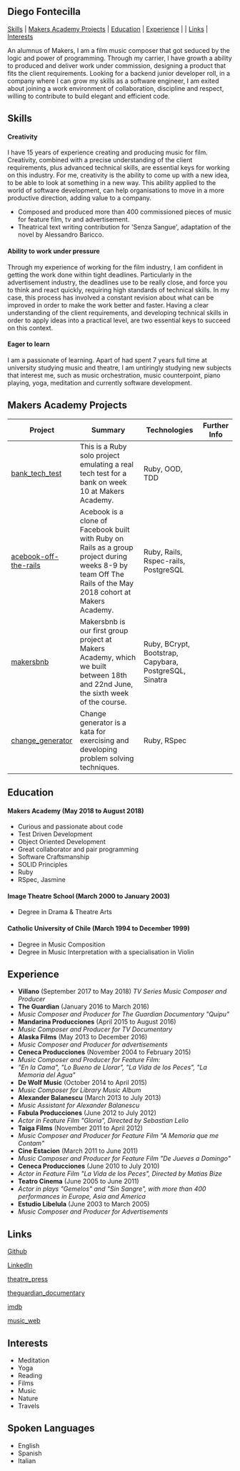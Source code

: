 ## Diego Fontecilla
[Skills](#skills) | [Makers Academy Projects](#makers_projects) | [Education](#education) | [Experience](#experience) | | [Links](#links) | [Interests](#interests)
<!--
A sentence about who and what you are. Then a sentence about what you've achieved. And then a sentence about what you're looking for: what you would ideally be doing, with whom and in what environment. -->
An alumnus of Makers, I am a film music composer that got seduced by the logic and power of programming.
Through my carrier, I have growth a ability to produced and deliver work under commission,
designing a product that fits the client requirements. Looking for a backend junior developer roll,
in a company where I can grow my skills as a software engineer, I am exited about joining a work environment
of collaboration, discipline and respect, willing to contribute to build elegant and efficient code.

## Skills
<!-- #Descriptive paragraph of how capable you are at this skill and, if relevant, how it has developed.
- Experience
- Achievements
- Evidence -->
#### Creativity
I have 15 years of experience creating and producing music for film. Creativity, combined with a precise
understanding of the client requirements, plus advanced technical skills, are essential keys for working on
this industry. For me, creativity is the ability to come up with a new idea, to be able to look at something
in a new way. This ability applied to the world of software development, can help organisations to move in
a more productive direction, adding value to a company.

 - Composed and produced more than 400 commissioned pieces of music for feature film, tv and advertisement.
 - Theatrical text writing contribution for 'Senza Sangue', adaptation of the novel by Alessandro Baricco.   

#### Ability to work under pressure
Through my experience of working for the film industry, I am confident in getting the work done within tight
deadlines. Particularly in the advertisement industry, the deadlines use to be really close, and force you to think and react quickly, requiring high standards of technical skills. In my case, this process has
involved a constant revision about what can be improved in order to make the work better and faster.
Having a clear understanding of the client requirements, and developing technical skills in order to apply
ideas into a practical level, are two essential keys to succeed on this context.

#### Eager to learn
I am a passionate of learning. Apart of had spent 7 years full time at university studying music and theatre,
I am untiringly studying new subjects that interest me, such as music orchestration, music counterpoint,
piano playing, yoga, meditation and currently software development.

## <a name="makers_projects">Makers Academy Projects</a>
| Project | Summary | Technologies | Further Info |
|----------|----------|----------|----------|
| [bank_tech_test](https://github.com/diegofontecilla/bank_tech_test) | This is a Ruby solo project emulating a real tech test for a bank on week 10 at Makers Academy. | Ruby, OOD, TDD |
| [acebook-off-the-rails](https://github.com/diegofontecilla/acebook-off-the-rails) | Acebook is a clone of Facebook built with Ruby on Rails as a group project during weeks 8-9 by team Off The Rails of the May 2018 cohort at Makers Academy. | Ruby, Rails, Rspec-rails, PostgreSQL |
| [makersbnb](https://github.com/diegofontecilla/makersbnb) | Makersbnb is our first group project at Makers Academy, which we built between 18th and 22nd June, the sixth week of the course. | Ruby, BCrypt, Bootstrap, Capybara, PostgreSQL, Sinatra |
| [change_generator](https://github.com/diegofontecilla/change_generator) | Change generator is a kata for exercising and developing problem solving techniques. | Ruby, RSpec |

## Education

#### Makers Academy (May 2018 to August 2018)

- Curious and passionate about code
- Test Driven Development
- Object Oriented Development
- Great collaborator and pair programming
- Software Craftsmanship
- SOLID Principles
- Ruby
- RSpec, Jasmine
<!-- #### Your University / College (start_date to end_date)
- Subject, any specialisms
- Grade
- Other cool stuff -->
#### Image Theatre School (March 2000 to January 2003)
- Degree in Drama & Theatre Arts
#### Catholic University of Chile (March 1994 to December 1999)
- Degree in Music Composition
- Degree in Music Interpretation with a specialisation in Violin
<!--
#### Any other qualifications -->
## Experience
- **Villano** (September 2017 to May 2018)
  *TV Series Music Composer and Producer*
- **The Guardian** (January 2016 to March 2016)    
- *Music Composer and Producer for The Guardian Documentary "Quipu"*
- **Mandarina Producciones** (April 2015 to August 2016)    
- *Music Composer and Producer for TV Documentary*
- **Alaska Films** (May 2013 to December 2016)    
- *Music Composer and Producer for advertisements*
- **Ceneca Producciones** (November 2004 to February 2015)    
- *Music Composer and Producer for Feature Film:*
- *"En la Cama", "Lo Bueno de Llorar", "La Vida de los Peces", "La Memoria del Agua"*
- **De Wolf Music** (October 2014 to April 2015)
- *Music Composer for Library Music Album*
- **Alexander Balanescu** (March 2013 to July 2013)
- *Music Assistant for Alexander Balanescu*
- **Fabula Producciones** (June 2012 to July 2012)
- *Actor in Feature Film "Gloria", Directed by Sebastian Lelio*
- **Taiga Films** (November 2011 to April 2012)    
- *Music Composer and Producer for Feature Film "A Memoria que me Contam"*
- **Cine Estacion** (March 2011 to June 2011)
- *Music Composer and Producer for Feature Film "De Jueves a Domingo"*
- **Ceneca Producciones** (June 2010 to July 2010)
- *Actor in Feature Film "La Vida de los Peces", Directed by Matias Bize*
- **Teatro Cinema** (June 2005 to June 2011)   
- *Actor in plays "Gemelos" and "Sin Sangre", with more than 400 performances
in Europe, Asia and America*
- **Estudio Libelula** (June 2003 to March 2005)
- *Music Composer and Producer for Advertisements*

## Links
[Github](https://github.com/diegofontecilla)

[LinkedIn](https://www.linkedin.com/in/danpelensky)

[theatre_press](https://www.nytimes.com/2007/07/12/theater/reviews/12geme.html)

[theguardian_documentary](https://www.theguardian.com/world/ng-interactive/2017/feb/10/quipu-the-phone-line-calling-for-justice-in-peru-video)

[imdb](https://www.imdb.com/name/nm2020909/?ref_=fn_al_nm_1)

[music_web](http://diegofontecilla.com/)

## Interests
- Meditation
- Yoga
- Reading
- Films
- Music
- Nature
- Travels

## Spoken Languages
- English
- Spanish
- Italian
